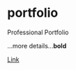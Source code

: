 portfolio
=========

Professional Portfolio

...more details...<b>bold</b>

<a href="http://www.google.com">Link</a>
